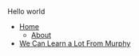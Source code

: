 <!-- docs/_sidebar.md -->
Hello world
* [Home](/)
  * [About](/about)
* [We Can Learn a Lot From Murphy](/murphy/)
